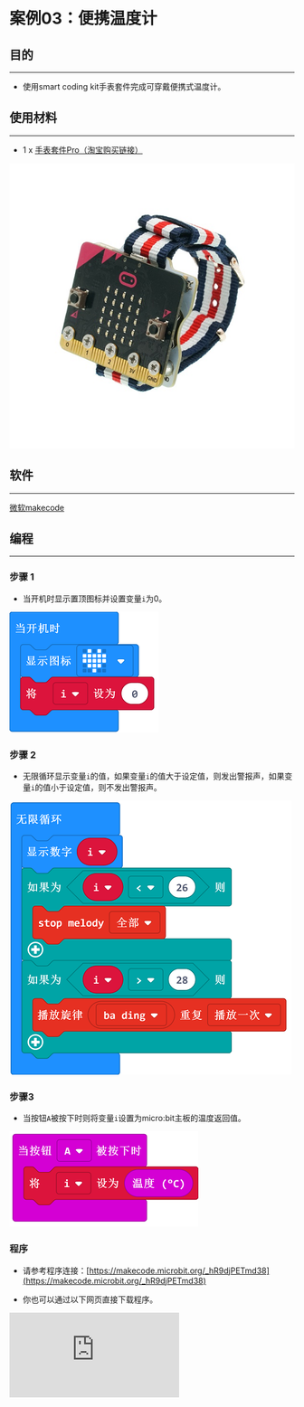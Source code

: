 # 案例03：便携温度计

## 目的
---
- 使用smart coding kit手表套件完成可穿戴便携式温度计。

## 使用材料
---

- 1 x [手表套件Pro（淘宝购买链接）](https://item.taobao.com/item.htm?ft=t&id=582042009614)




![](./images/smart_coding_kit_case_03_01.png)



## 软件
---

[微软makecode](https://makecode.microbit.org/#)

## 编程
---
### 步骤 1

- 当开机时显示置顶图标并设置变量`i`为0。


![](./images/smart_coding_kit_case_03_02.png)



### 步骤 2

- 无限循环显示变量`i`的值，如果变量`i`的值大于设定值，则发出警报声，如果变量`i`的值小于设定值，则不发出警报声。




![](./images/smart_coding_kit_case_03_03.png)


### 步骤3

- 当按钮`A`被按下时则将变量`i`设置为micro:bit主板的温度返回值。


![](./images/smart_coding_kit_case_03_04.png)



### 程序
- 请参考程序连接：[https://makecode.microbit.org/_hR9djPETmd38](https://makecode.microbit.org/_hR9djPETmd38)

- 你也可以通过以下网页直接下载程序。

<div
    style={{
        position: 'relative',
        paddingBottom: '60%',
        overflow: 'hidden',
    }}
>
    <iframe
        src="https://makecode.microbit.org/_hR9djPETmd38"
        frameborder="0"
        sandbox="allow-popups allow-forms allow-scripts allow-same-origin"
        style={{
            position: 'absolute',
            width: '100%',
            height: '100%',
        }}
    />
</div>
---


## 结论
---

- 按下按钮`A`获取当前温度并显示。


## 思考
---


## 常见问题
---
问：有时候温度明显低于20度，显示的数值更高？

答：micro:bit获取的温度为主板芯片温度，并不是环境温度。当主板运行时间过久等芯片会明显发热。

## 相关阅读
---
